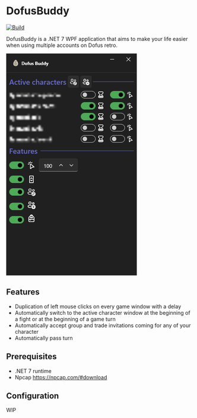 # DofusBuddy

[![Build](https://github.com/fdescaves/DofusBuddy/actions/workflows/build.yml/badge.svg)](https://github.com/fdescaves/DofusBuddy/actions/workflows/build.yml)

DofusBuddy is a .NET 7 WPF application that aims to make your life easier when using multiple accounts on Dofus retro.

![Example of DofusBuddy](example.png)

## Features

- Duplication of left mouse clicks on every game window with a delay
- Automatically switch to the active character window at the beginning of a fight or at the beginning of a game turn
- Automatically accept group and trade invitations coming for any of your character
- Automatically pass turn

## Prerequisites

- .NET 7 runtime
- Npcap <https://npcap.com/#download>

## Configuration

WIP
